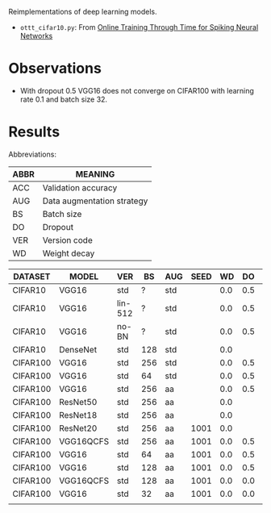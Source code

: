 Reimplementations of deep learning models.

* `ottt_cifar10.py`: From [Online Training Through Time for Spiking Neural Networks](https://arxiv.org/abs/2210.04195)

# Observations

* With dropout 0.5 VGG16 does not converge on CIFAR100 with learning rate 0.1 and batch
  size 32.

# Results

Abbreviations:

| ABBR | MEANING                    |
|------|----------------------------|
| ACC  | Validation accuracy        |
| AUG  | Data augmentation strategy |
| BS   | Batch size                 |
| DO   | Dropout                    |
| VER  | Version code               |
| WD   | Weight decay               |


| DATASET  | MODEL     | VER     | BS  | AUG | SEED | WD  | DO  | ACC  | PRG   |
|----------|-----------|---------|-----|-----|------|-----|-----|------|-------|
| CIFAR10  | VGG16     | std     | ?   | std |      | 0.0 | 0.5 | 93.6 |       |
| CIFAR10  | VGG16     | lin-512 | ?   | std |      | 0.0 | 0.5 | 92.1 |       |
| CIFAR10  | VGG16     | no-BN   | ?   | std |      | 0.0 | 0.5 | 92.6 |       |
| CIFAR10  | DenseNet  | std     | 128 | std |      | 0.0 |     | 94.4 |       |
| CIFAR100 | VGG16     | std     | 256 | std |      | 0.0 | 0.5 | 70.7 |       |
| CIFAR100 | VGG16     | std     | 64  | std |      | 0.0 | 0.5 | 71.7 |       |
| CIFAR100 | VGG16     | std     | 256 | aa  |      | 0.0 | 0.5 | 74.7 |       |
| CIFAR100 | ResNet50  | std     | 256 | aa  |      | 0.0 |     | 47.8 |       |
| CIFAR100 | ResNet18  | std     | 256 | aa  |      | 0.0 |     | 59.1 |       |
| CIFAR100 | ResNet20  | std     | 256 | aa  | 1001 | 0.0 |     | 67.2 |       |
| CIFAR100 | VGG16QCFS | std     | 256 | aa  | 1001 | 0.0 | 0.5 | 72.0 |       |
| CIFAR100 | VGG16     | std     | 64  | aa  | 1001 | 0.0 | 0.5 | 65.7 | y/srv |
| CIFAR100 | VGG16     | std     | 128 | aa  | 1001 | 0.0 | 0.5 | 74.6 | y/srv |
| CIFAR100 | VGG16QCFS | std     | 128 | aa  | 1001 | 0.0 | 0.0 | 53.9 | n     |
| CIFAR100 | VGG16     | std     | 32  | aa  | 1001 | 0.0 | 0.0 | 74.9 | n     |
|          |           |         |     |     |      |     |     |      |       |
